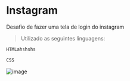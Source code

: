 # Instagram
Desafio de fazer uma tela de login do instagram
>Utilizado as seguintes linguagens:
~~~html
HTMLahshshs
~~~
~~~css
CSS
~~~~
![image](https://user-images.githubusercontent.com/51292573/201545671-f3dea068-3117-40f6-a5c3-f9f83c5ae0ca.png)


